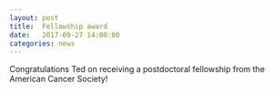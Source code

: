 ```yaml
---
layout: post
title:  Fellowship award
date:   2017-09-27 14:00:00
categories: news
---
```


Congratulations Ted on receiving a postdoctoral fellowship from the American Cancer Society!
